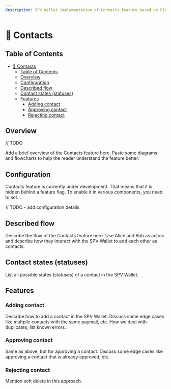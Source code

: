 ```yaml
---
description: SPV Wallet implementation of Contacts feature based on PIKE protocol. TODO - add BRC URL describing PIKE.
---
```


# 🤝 Contacts

## Table of Contents

- [🤝 Contacts](#-contacts)
  - [Table of Contents](#table-of-contents)
  - [Overview](#overview)
  - [Configuration](#configuration)
  - [Described flow](#described-flow)
  - [Contact states (statuses)](#contact-states-statuses)
  - [Features](#features)
    - [Adding contact](#adding-contact)
    - [Approving contact](#approving-contact)
    - [Rejecting contact](#rejecting-contact)

## Overview

// TODO 

Add a brief overview of the Contacts feature here. Paste some diagrams and flowcharts to help the reader understand the feature better.

## Configuration

Contacts feature is currently under development. That means that it is hidden behind a feature flag. To enable it in various components, you need to set...

// TODO - add configuration details

## Described flow

Describe the flow of the Contacts feature here. Use Alice and Bob as actors and describe how they interact with the SPV Wallet to add each other as contacts.

## Contact states (statuses)

List all possible states (statuses) of a contact in the SPV Wallet.

## Features

### Adding contact

Describe how to add a contact in the SPV Wallet. Discuss some edge cases like multpile contacts with the same paymail, etc.
How we deal with duplicates, list known errors.

### Approving contact

Same as above, but for approving a contact. Discuss some edge cases like approving a contact that is already approved, etc.

### Rejecting contact

Mention soft delete in this approach.
